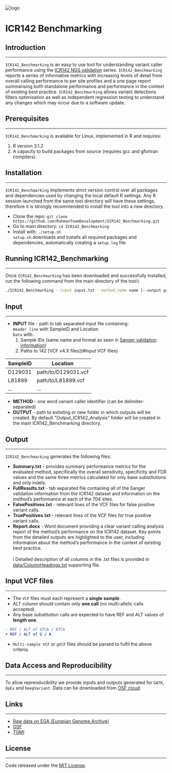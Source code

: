 
![logo](https://github.com/RahmanTeamDevelopment/ICR142_Benchmarking/blob/master/images/TGMI_COMPACT_transparent.png)
# ICR142 Benchmarking

## Introduction
___
`ICR142_Benchmarking` is an easy to use tool for understanding variant caller performance using the [ICR142 NGS validation](https://www.ebi.ac.uk/ega/studies/EGAS00001001332) series. 
`ICR142_Benchmarking` reports a series of informative metrics with increasing levels of detail from overall calling performance to per site profiles and a one page report summarising both standalone performance and performance in the context of existing best practice. 
`ICR142_Benchmarking` allows variant detections filters optimisation as well as independent regression testing to understand any changes which may occur due to a software update.


## Prerequisites
___
`ICR142_Benchmarking` is available for Linux, implemented in R and requires:
1) R version 3.1.2 
2) A capacity to build packages from source (requires gcc and gfortran compilers).

## Installation
___
`ICR142_Benchmarking` implements strict version control over all packages and dependencies used by changing the local default R settings. Any R session launched from the same tool directory will have these settings, therefore it is strongly recommended to install the tool into a new directory.

- Clone the repo: `git clone https://github.com/RahmanTeamDevelopment/ICR142_Benchmarking.git`
- Go to main directory: `cd ICR142_Benchmarking`
- Install with: `./setup.sh`\
`setup.sh` downloads and installs all required packages and dependencies, automatically creating a `setup.log` file.

## Running ICR142_Benchmarking
___
Once `ICR142_Benchmarking` has been downloaded and successfully installed, run the following command from the main directory of the tool:\
```bash hl_lines=1
./ICR142_Benchmarking --input input.txt --method_name name [--output path_to_output_directory]
```

## Input
___
- **INPUT** file - path to tab separated input file containing:\
`Header line` with SampleID and Location \
`Data` with:
  1. Sample IDs (same name and format as seen in [Sanger validation information](https://github.com/RahmanTeamDevelopment/ICR142_Benchmarking/blob/master/data/SupportingFile1_20180612.txt))
  2. Paths to 142 [VCF v4.X files](#Input VCF files)

SampleID | Location
------------ | -------------
D129031 | path/to/D129031.vcf
L81899 | path/to/L81899.vcf
... | ...

- **METHOD** - one word variant caller identifier (can be delimiter-separated)
- **OUTPUT** - path to exitsting or new folder in which outputs will be created. By default "Output_ICR142_Analysis" folder will be created in the main ICR142_Benchmarking directory.

## Output
___
`ICR142_Benchmarking` generates the following files:
- **Summary.txt** - provides summary performance metrics for the evaluated method, specifically the overall sensitivity, specificity and FDR values and the same three metrics calculated for only base substitutions and only indels.
- **FullResults.txt** - tab separated file containing all of the Sanger validation information from the ICR142 dataset and information on the method’s performance at each of the 704 sites.
- **FalsePositives.txt** - relevant lines of the VCF files for false positive variant calls.
- **TruePositives.txt** - relevant lines of the VCF files for true positive variant calls.
- **Report.docx** - Word document providing a clear variant calling analysis report of the method’s performance on the ICR142 dataset.
Key points from the detailed outputs are highlighted to the user, including information about the method’s performance in the context of existing best practice.
\
\
:information_source: Detailed description of all columns in the .txt files is provided in [data/ColumnHeadings.txt](https://github.com/RahmanTeamDevelopment/ICR142_Benchmarking/blob/master/data/ColumnHeadings.txt) supporting file. 

## Input VCF files
___
- The `VCF` files must each represent a **single sample**.
- ALT column should contain only **one call** (no multi-allelic calls accepted).
- Any base substitution calls are expected to have REF and ALT values of **length one**.
```diff
- REF / ALT of GTCA / ATCA
+ REF / ALT of G / A
```
- `Multi-sample VCF` or `gVCF` files should be parsed to fulfil the above criteria.


## Data Access and Reproducibility
___
To allow repreoducibility we provide inputs and outputs generated for `GATK`, `OpEx` and `DeepVariant`.
Data can be downloaded from [OSF cloud](https://osf.io/h3zr9/).

## Links
___
- [Raw data on EGA (Europian Genome Archive)](https://www.ebi.ac.uk/ega/studies/EGAS00001001332)
- [OSF](https://osf.io/h3zr9/)
- [TGMI](http://www.thetgmi.org/)

## License
___
Code released under the [MIT License](https://github.com/RahmanTeamDevelopment/ICR142_Benchmarking/blob/master/LICENSE).


